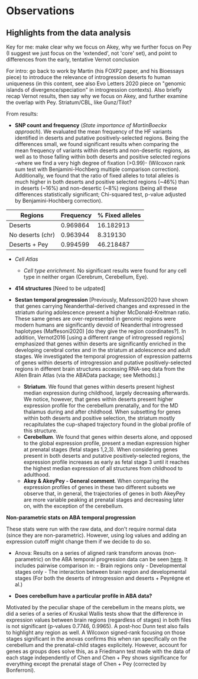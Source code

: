 # Observations
## Highlights from the data analysis
Key for me: make clear why we focus on Akey, why we further focus on Pey (I suggest we just focus on the 'extended', not 'core' set), and point to differences from the early, tentative Vernot conclusion

For intro: go back to work by Martin (his FOXP2 paper, and his Bioessays piece) to introduce the relevance of introgression deserts fo human uniqueness (in this content, see also Evo Letters 2020 piece on "genomic islands of divergence/speciation" in introgression contexts). Also briefly recap Vernot results, then say why we focus on Akey, and further examine the overlap with Pey. Striatum/CBL, like Gunz/Tilot?

From results:

- **SNP count and frequency** (*State importance of MartinBoeckx approach*). We evaluated the mean frequency of the HF variants identified in deserts and putative positively-selected regions. Being the differences small, we found significant results when comparing the mean frequency of variants within deserts and non-desertic regions, as well as to those falling within both deserts and positive selected regions -where we find a very high degree of fixation (>0.99)- (Wilcoxon rank sum test with Benjamini-Hochberg multiple comparison correction). Additionally, we found that the ratio of fixed alleles to total alleles is much higher in both deserts and positive selected regions (~46%) than in deserts (~16%) and non-desertic (~8%) regions (being all these differences statistically significant; Chi-squared test, p-value adjusted by Benjamini-Hochberg correction).

| Regions  | Frequency | % Fixed alleles |
| ------------- | ------------- | ------------- |
| Deserts  | 0.969864  |  16.182913  |
| No deserts (chr)  | 0.963944  | 8.319130  |
| Deserts + Pey  | 0.994599  | 46.218487  |


- *Cell Atlas* 
	+ *Cell type enrichment*. No significant results were found for any cell type in neither organ (Cerebrum, Cerebellum, Eye).

- **414 structures** [Need to be udpated]


- **Sestan temporal progression**  [Previously, Mafessoni2020 have shown that genes carrying Neanderthal-derived changes and expressed in the striatum during adolescence present a higher McDonald-Kreitman ratio. These same genes are over-represented in genomic regions were modern humans are significantly devoid of Neanderthal introgressed haplotypes (Maffesoni2020) [do they give the region coordinates?]. In addition, Vernot2016 [using a different range of introgressed regions] emphasized that genes within deserts are significantly enriched in the developing cerebral cortex and in the striatum at adolescence and adult stages. We investigated the temporal progression of expression patterns of genes within deserts of introgression and putative positively-selected regions in different brain structures accessing RNA-seq data from the Allen Brain Atlas (via the ABAData package; see Methods).] 
  + **Striatum**. We found that genes within deserts present highest median expression during childhood, largely decreasing afterwards. We notice, however, that genes within deserts present higher expression profile for the cerebellum prenatally, and for the MD thalamus during and after childhood. When subsetting for genes within both deserts and positive selection, the striatum mostly recapitulates the cup-shaped trajectory found in the global profile of this structure.
  + **Cerebellum**. We found that genes within deserts alone, and opposed to the global expression profile, present a median expression higher at prenatal stages (fetal stages 1,2,3). When considering genes present in both deserts and putative positively-selected regions, the expression profile increases as early as fetal stage 3 until it reaches the highest median expression of all structures from childhood to adulthood. 
  + **Akey & AkeyPey - General comment**. When comparing the expression profiles of genes in these two different subsets we observe that, in general, the trajectories of genes in both AkeyPey are more variable peaking at prenatal stages and decreasing later on, with the exception of the cerebellum. 


**Non-parametric stats on ABA temporal progression**

These stats were run with the raw data, and don't require normal data (since they are non-parametric). However, using log values and adding an expression cutoff might change them if we decide to do so.
	
  + Anova: Results on a series of aligned rank transform anovas (non-parametric) on the ABA temporal progression data can be seen [here](https://github.com/jjaa-mp/raul_tesina/tree/master/0.code/R_scripts/output/anova). It includes pairwise comparison in:
		- Brain regions only
		- Developmental stages only
		- The interaction between brain region and developmental stages
	(For both the deserts of introgression and deserts + Peyrégne et al.)

- **Does cerebellum have a particular profile in ABA data?**

Motivated by the peculiar shape of the cerebellum in the means plots, we did a series of a series of Kruskal Wallis tests show that the difference in expression values between brain regions (regardless of stages) in both files is not significant (p-values 0.7746, 0.9965). A post-hoc Dunn test also fails to highlight any region as well. A Wilcoxon signed-rank focusing on those stages significant in the anovas confirms this when ran specifically on the cerebellum and the prenatal-child stages explicitely. However, account for genes as groups does solve this, as a Friedmann test made with the data of each stage independently of Chen and Chen + Pey shows significance for everything except the prenatal stage of Chen + Pey (corrected by Bonferroni). 

